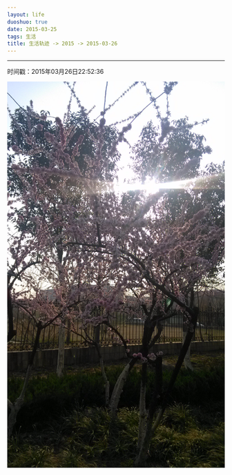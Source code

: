 ```yaml
---
layout: life
duoshuo: true
date: 2015-03-25
tags: 生活
title: 生活轨迹 -> 2015 -> 2015-03-26
---
```


*******

时间戳：2015年03月26日22:52:36

![春姑娘](/life/2015/2015res/2015-03-26.jpg)



